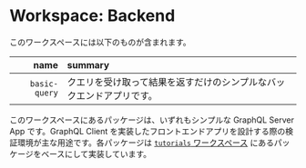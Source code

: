 # Workspace: Backend

このワークスペースには以下のものが含まれます。

|          name | summary                                                              |
| ------------: | :------------------------------------------------------------------- |
| `basic-query` | クエリを受け取って結果を返すだけのシンプルなバックエンドアプリです。 |

このワークスペースにあるパッケージは、いずれもシンプルな GraphQL Server App です。GraphQL Client を実装したフロントエンドアプリを設計する際の検証環境が主な用途です。各パッケージは [`tutorials` ワークスペース](/tutorials/README.md) にあるパッケージをベースにして実装しています。
